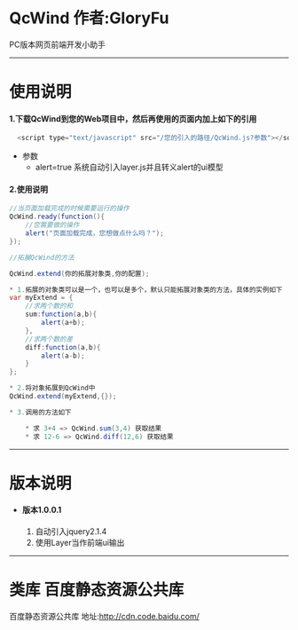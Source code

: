 # QcWind  作者:GloryFu
PC版本网页前端开发小助手

________________________________________________________

# 使用说明
#### 1.下载QcWind到您的Web项目中，然后再使用的页面内加上如下的引用

~~~java
  <script type="text/javascript" src="/您的引入的路径/QcWind.js?参数"></script>
~~~
* 参数  
	* alert=true 系统自动引入layer.js并且转义alert的ui模型

#### 2.使用说明
~~~java
//当页面加载完成的时候需要运行的操作  
QcWind.ready(function(){  
    //您需要做的操作
    alert("页面加载完成，您想做点什么吗？");
});  
~~~

~~~java
//拓展QcWind的方法

QcWind.extend(你的拓展对象类,你的配置);

* 1.拓展的对象类可以是一个，也可以是多个，默认只能拓展对象类的方法，具体的实例如下
var myExtend = {
	//求两个数的和
	sum:function(a,b){
		alert(a+b);
	},
	//求两个数的差
	diff:function(a,b){
		alert(a-b);
	}
};

* 2.将对象拓展到QcWind中
QcWind.extend(myExtend,{});

* 3.调用的方法如下

	* 求 3+4 => QcWind.sum(3,4) 获取结果
	* 求 12-6 => QcWind.diff(12,6) 获取结果

~~~

________________________________________________________

# 版本说明
* #### 版本1.0.0.1  
  1. 自动引入jquery2.1.4  
  2. 使用Layer当作前端ui输出  


________________________________________________________

# 类库 百度静态资源公共库
百度静态资源公共库 地址:http://cdn.code.baidu.com/
